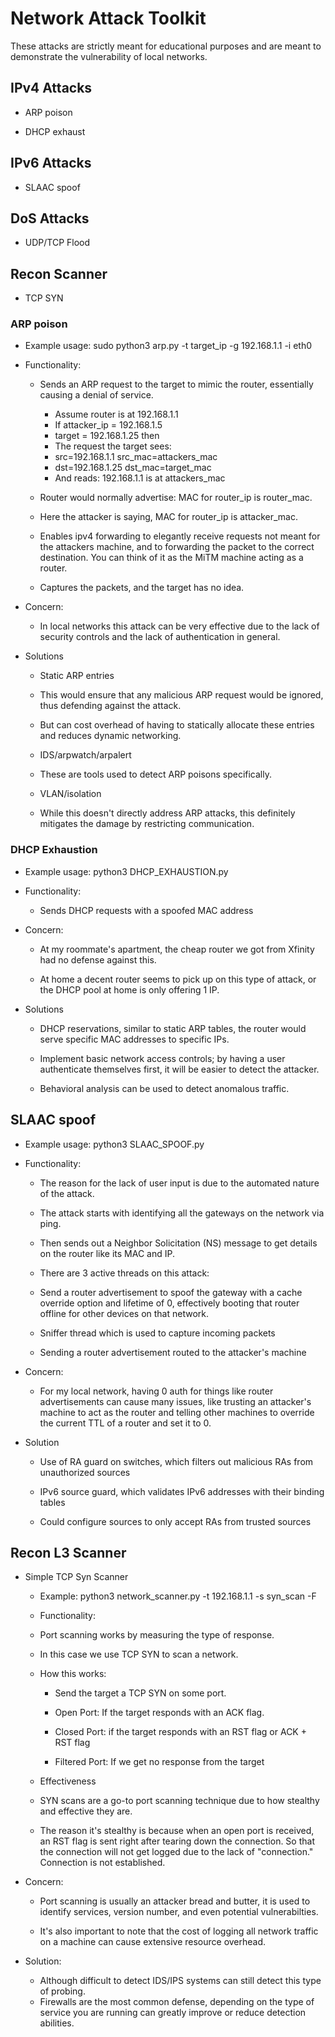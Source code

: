 # Network Attack Toolkit

These attacks are strictly meant for educational purposes and are meant to demonstrate the vulnerability of local networks.

## IPv4 Attacks

- ARP poison

- DHCP exhaust

## IPv6 Attacks

- SLAAC spoof

## DoS Attacks

- UDP/TCP Flood

## Recon Scanner

- TCP SYN

### ARP poison

- Example usage: sudo python3 arp.py -t target_ip -g 192.168.1.1 -i eth0

- Functionality:

  - Sends an ARP request to the target to mimic the router, essentially causing a denial of service.

    - Assume router is at 192.168.1.1
    - If attacker_ip = 192.168.1.5
    - target = 192.168.1.25 then
    - The request the target sees:
    - src=192.168.1.1 src_mac=attackers_mac
    - dst=192.168.1.25 dst_mac=target_mac
    - And reads: 192.168.1.1 is at attackers_mac

  - Router would normally advertise: MAC for router_ip is router_mac.

  - Here the attacker is saying, MAC for router_ip is attacker_mac.

  - Enables ipv4 forwarding to elegantly receive requests not meant for the attackers machine, and to forwarding the packet to the correct destination. You can think of it as the MiTM machine acting as a router.

  - Captures the packets, and the target has no idea.

- Concern:

  - In local networks this attack can be very effective due to the lack of security controls and the lack of authentication in general.

- Solutions

  - Static ARP entries

  - This would ensure that any malicious ARP request would be ignored, thus defending against the attack.

  - But can cost overhead of having to statically allocate these entries and reduces dynamic networking.

  - IDS/arpwatch/arpalert

  - These are tools used to detect ARP poisons specifically.

  - VLAN/isolation

  - While this doesn't directly address ARP attacks, this definitely mitigates the damage by restricting communication.

### DHCP Exhaustion

- Example usage: python3 DHCP_EXHAUSTION.py

- Functionality:

  - Sends DHCP requests with a spoofed MAC address

- Concern:

  - At my roommate's apartment, the cheap router we got from Xfinity had no defense against this.

  - At home a decent router seems to pick up on this type of attack, or the DHCP pool at home is only offering 1 IP.

- Solutions

  - DHCP reservations, similar to static ARP tables, the router would serve specific MAC addresses to specific IPs.

  - Implement basic network access controls; by having a user authenticate themselves first, it will be easier to detect the attacker.

  - Behavioral analysis can be used to detect anomalous traffic.

## SLAAC spoof

- Example usage: python3 SLAAC_SPOOF.py

- Functionality:

  - The reason for the lack of user input is due to the automated nature of the attack.

  - The attack starts with identifying all the gateways on the network via ping.

  - Then sends out a Neighbor Solicitation (NS) message to get details on the router like its MAC and IP.

  - There are 3 active threads on this attack:

  - Send a router advertisement to spoof the gateway with a cache override option and lifetime of 0, effectively booting that router offline for other devices on that network.

  - Sniffer thread which is used to capture incoming packets

  - Sending a router advertisement routed to the attacker's machine

- Concern:

  - For my local network, having 0 auth for things like router advertisements can cause many issues, like trusting an attacker's machine to act as the router and telling other machines to override the current TTL of a router and set it to 0.

- Solution

  - Use of RA guard on switches, which filters out malicious RAs from unauthorized sources

  - IPv6 source guard, which validates IPv6 addresses with their binding tables

  - Could configure sources to only accept RAs from trusted sources

## Recon L3 Scanner

- Simple TCP Syn Scanner

  - Example: python3 network_scanner.py -t 192.168.1.1 -s syn_scan -F

  - Functionality:

  - Port scanning works by measuring the type of response.

  - In this case we use TCP SYN to scan a network.

  - How this works:

    - Send the target a TCP SYN on some port.

    - Open Port: If the target responds with an ACK flag.

    - Closed Port: if the target responds with an RST flag or ACK + RST flag

    - Filtered Port: If we get no response from the target

  - Effectiveness

  - SYN scans are a go-to port scanning technique due to how stealthy and effective they are.

  - The reason it's stealthy is because when an open port is received, an RST flag is sent right after tearing down the connection. So that the connection will not get logged due to the lack of "connection." Connection is not established.

- Concern:

  - Port scanning is usually an attacker bread and butter, it is used to identify services, version number, and even potential vulnerabilties.

  - It's also important to note that the cost of logging all network traffic on a machine can cause extensive resource overhead.

- Solution:
  - Although difficult to detect IDS/IPS systems can still detect this type of probing.
  - Firewalls are the most common defense, depending on the type of service you are running can greatly improve or reduce detection abilities.
